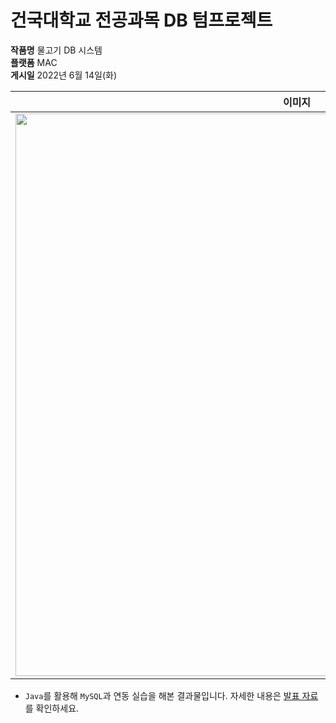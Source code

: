 # 건국대학교 전공과목 DB 텀프로젝트

**작품명** 물고기 DB 시스템 <br>
**플랫폼** MAC <br>
**게시일**  2022년 6월 14일(화) <br>

| 이미지 |
| :--: |
| <img src="https://user-images.githubusercontent.com/21079970/216612138-d232862d-ea7a-4e84-80ee-0ca16f53d82a.png" align="center" width="900"> |

* `Java`를 활용해 `MySQL`과 연동 실습을 해본 결과물입니다. 자세한 내용은 [발표 자료](/02-presentation)를 확인하세요.
